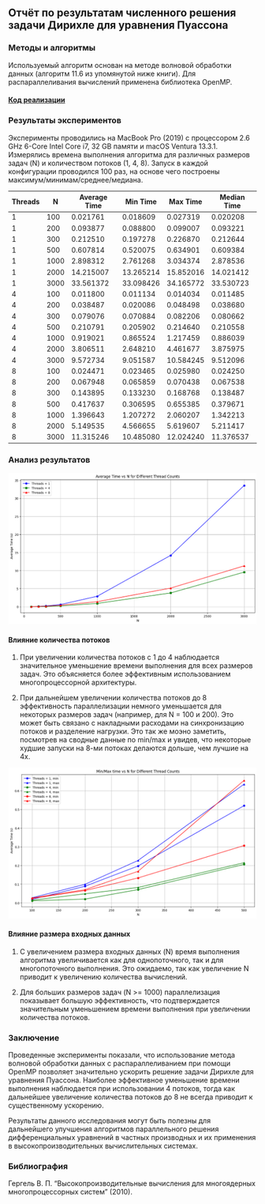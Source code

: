 ## Отчёт по результатам численного решения задачи Дирихле для уравнения Пуассона

### Методы и алгоритмы

Используемый алгоритм основан на методе волновой обработки данных (алгоритм 11.6 из упомянутой ниже книги). Для распараллеливания вычислений применена библиотека OpenMP.

#### [Код реализации ](main.c)

### Результаты экспериментов

Эксперименты проводились на MacBook Pro (2019) с процессором 2.6 GHz 6-Core Intel Core i7, 32 GB памяти и macOS Ventura 13.3.1. Измерялись времена выполнения алгоритма для различных размеров задач (N) и количеством потоков (1, 4, 8). Запуск в каждой конфигурации проводился 100 раз, на основе чего построены максимум/минимам/среднее/медиана.

| Threads | N    | Average Time | Min Time  | Max Time  | Median Time |
|---------|------|--------------|-----------|-----------|-------------|
| 1       | 100  | 0.021761     | 0.018609  | 0.027319  | 0.020208    |
| 1       | 200  | 0.093877     | 0.088800  | 0.099007  | 0.093221    |
| 1       | 300  | 0.212510     | 0.197278  | 0.226870  | 0.212644    |
| 1       | 500  | 0.607814     | 0.520075  | 0.634901  | 0.609384    |
| 1       | 1000 | 2.898312     | 2.761268  | 3.034374  | 2.878536    |
| 1       | 2000 | 14.215007    | 13.265214 | 15.852016 | 14.021412   |
| 1       | 3000 | 33.561372    | 33.098426 | 34.165772 | 33.530723   |
| 4       | 100  | 0.011800     | 0.011134  | 0.014034  | 0.011485    |
| 4       | 200  | 0.038487     | 0.020086  | 0.048498  | 0.038680    |
| 4       | 300  | 0.079076     | 0.070884  | 0.082206  | 0.080662    |
| 4       | 500  | 0.210791     | 0.205902  | 0.214640  | 0.210558    |
| 4       | 1000 | 0.919021     | 0.865524  | 1.217459  | 0.886039    |
| 4       | 2000 | 3.806511     | 2.648210  | 4.461677  | 3.875975    |
| 4       | 3000 | 9.572734     | 9.051587  | 10.584245 | 9.512096    |
| 8       | 100  | 0.024471     | 0.023465  | 0.025980  | 0.024250    |
| 8       | 200  | 0.067948     | 0.065859  | 0.070438  | 0.067538    |
| 8       | 300  | 0.143895     | 0.133230  | 0.168768  | 0.138487    |
| 8       | 500  | 0.417637     | 0.306595  | 0.655385  | 0.379671    |
| 8       | 1000 | 1.396643     | 1.207272  | 2.060207  | 1.342213    |
| 8       | 2000 | 5.149535     | 4.566655  | 5.619607  | 5.211417    |
| 8       | 3000 | 11.315246    | 10.485080 | 12.024240 | 11.376537   |

### Анализ результатов

![pic](avg.png)

#### Влияние количества потоков

1. При увеличении количества потоков с 1 до 4 наблюдается значительное уменьшение времени выполнения для всех размеров задач. Это объясняется более эффективным использованием многопроцессорной архитектуры.

2. При дальнейшем увеличении количества потоков до 8 эффективность параллелизации немного уменьшается для некоторых размеров задач (например, для N = 100 и 200). Это может быть связано с накладными расходами на синхронизацию потоков и разделение нагрузки. Это так же моэно заметить, посмотрев на сводные данные по min/max и увидев, что некоторые худшие запуски на 8-ми потоках делаются дольше, чем лучшие на 4х.

![minmax](minmax.png)
#### Влияние размера входных данных

1. С увеличением размера входных данных (N) время выполнения алгоритма увеличивается как для однопоточного, так и для многопоточного выполнения. Это ожидаемо, так как увеличение N приводит к увеличению количества вычислений.

2. Для больших размеров задач (N >= 1000) параллелизация показывает большую эффективность, что подтверждается значительным уменьшением времени выполнения при увеличении количества потоков.

### Заключение

Проведенные эксперименты показали, что использование метода волновой обработки данных с распараллеливанием при помощи OpenMP позволяет значительно ускорить решение задачи Дирихле для уравнения Пуассона. Наиболее эффективное уменьшение времени выполнения наблюдается при использовании 4 потоков, тогда как дальнейшее увеличение количества потоков до 8 не всегда приводит к существенному ускорению.

Результаты данного исследования могут быть полезны для дальнейшего улучшения алгоритмов параллельного решения дифференциальных уравнений в частных производных и их применения в высокопроизводительных вычислительных системах.

### Библиография

Гергель В. П. “Высокопроизводительные вычисления для многоядерных многопроцессорных систем” (2010).